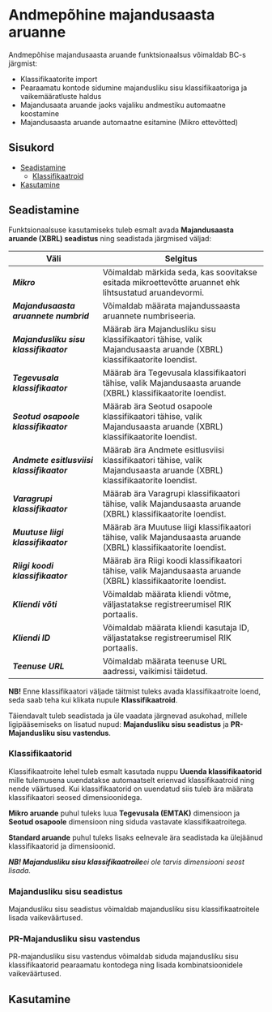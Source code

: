 # Andmepõhine majandusaasta aruanne
Andmepõhise majandusaasta aruande funktsionaalsus võimaldab BC-s järgmist:

- Klassifikaatorite import
- Pearaamatu kontode sidumine majandusliku sisu klassifikaatoriga ja vaikemääratluste haldus
- Majandusaata aruande jaoks vajaliku andmestiku automaatne koostamine
- Majandusaasta aruande automaatne esitamine (Mikro ettevõtted)

## Sisukord
  - [Seadistamine](#seadistamine)
    - [Klassifikaatroid](#klassifikaatorid)
  - [Kasutamine](#kasutamine)

## Seadistamine
Funktsionaalsuse kasutamiseks tuleb esmalt avada **Majandusaasta aruande (XBRL) seadistus** ning seadistada järgmised väljad:

| Väli | Selgitus |
| --- | --- | 
| **_Mikro_** | Võimaldab märkida seda, kas soovitakse esitada mikroettevõtte aruannet ehk lihtsustatud aruandevormi.|
| **_Majandusaasta aruannete numbrid_** | Võimaldab määrata majandussaasta aruannete numbriseeria.|
|**_Majandusliku sisu klassifikaator_**| Määrab ära Majandusliku sisu klassifikaatori tähise, valik Majandusaasta aruande (XBRL) klassifikaatorite loendist.|
|**_Tegevusala klassifikaator_**| Määrab ära Tegevusala klassifikaatori tähise, valik Majandusaasta aruande (XBRL) klassifikaatorite loendist.|
|**_Seotud osapoole klassifikaator_**| Määrab ära Seotud osapoole klassifikaatori tähise, valik Majandusaasta aruande (XBRL) klassifikaatorite loendist.| 
|**_Andmete esitlusviisi klassifikaator_**| Määrab ära Andmete esitlusviisi klassifikaatori tähise, valik Majandusaasta aruande (XBRL) klassifikaatorite loendist.|
|**_Varagrupi klassifikaator_**| Määrab ära Varagrupi klassifikaatori tähise, valik Majandusaasta aruande (XBRL) klassifikaatorite loendist.|
|**_Muutuse liigi klassifikaator_**| Määrab ära Muutuse liigi klassifikaatori tähise, valik Majandusaasta aruande (XBRL) klassifikaatorite loendist.|
|**_Riigi koodi klassifikaator_**| Määrab ära Riigi koodi klassifikaatori tähise, valik Majandusaasta aruande (XBRL) klassifikaatorite loendist.|
|**_Kliendi võti_**| Võimaldab määrata kliendi võtme, väljastatakse registreerumisel RIK portaalis. 
|**_Kliendi ID_**| Võimaldab määrata kliendi kasutaja ID, väljastatakse registreerumisel RIK portaalis.
|**_Teenuse URL_**| Võimaldab määrata teenuse URL aadressi, vaikimisi täidetud. 

**NB!** Enne klassifikaatori väljade täitmist tuleks avada klassifikaatroite loend, seda saab teha kui klikata nupule **Klassifikaatroid**.

Täiendavalt tuleb seadistada ja üle vaadata järgnevad asukohad, millele ligipääsemiseks on lisatud nupud: **Majandusliku sisu seadistus** ja **PR-Majandusliku sisu vastendus**.

### Klassifikaatorid
Klassifikaatroite lehel tuleb esmalt kasutada nuppu **Uuenda klassifikaatorid** mille tulemusena uuendatakse automaatselt erienvad klassifikaatroid ning nende väärtused.
Kui klassifikaatorid on uuendatud siis tuleb ära määrata klassifikaatori seosed dimensioonidega.

**Mikro aruande** puhul tuleks luua **Tegevusala (EMTAK)** dimensioon ja **Seotud osapoole** dimensioon ning siduda vastavate klassifikaatroitega.

**Standard aruande** puhul tuleks lisaks eelnevale ära seadistada ka ülejäänud klassifikaatorid ja dimensioonid.

**_NB! Majandusliku sisu klassifikaatroile_**_ei ole tarvis dimensiooni seost lisada._

### Majandusliku sisu seadistus
Majandusliku sisu seadistus võimaldab majandusliku sisu klassifikaatroitele lisada vaikeväärtused.

### PR-Majandusliku sisu vastendus
PR-majandusliku sisu vastendus võimaldab siduda majandusliku sisu klassifikaatorid pearaamatu kontodega ning lisada kombinatsioonidele vaikeväärtused.

## Kasutamine

